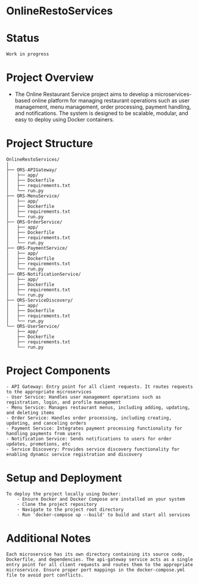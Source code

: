 # OnlineRestoServices

# Status
    Work in progress

# Project Overview
- The Online Restaurant Service project aims to develop a microservices-based online platform for managing restaurant operations such as user management, menu management, order processing, payment handling, and notifications. The system is designed to be scalable, modular, and easy to deploy using Docker containers.

# Project Structure
    OnlineRestoServices/
    │
    ├── ORS-APIGateway/
    │   ├── app/
    │   ├── Dockerfile
    │   ├── requirements.txt
    │   └── run.py
    ├── ORS-MenuService/
    │   ├── app/
    │   ├── Dockerfile
    │   ├── requirements.txt
    │   └── run.py
    ├── ORS-OrderService/
    │   ├── app/
    │   ├── Dockerfile
    │   ├── requirements.txt
    │   └── run.py
    ├── ORS-PaymentService/
    │   ├── app/
    │   ├── Dockerfile
    │   ├── requirements.txt
    │   └── run.py
    ├── ORS-NotificationService/
    │   ├── app/
    │   ├── Dockerfile
    │   ├── requirements.txt
    │   └── run.py
    ├── ORS-ServiceDiscovery/
    │   ├── app/
    │   ├── Dockerfile
    │   ├── requirements.txt
    │   └── run.py
    └── ORS-UserService/
        ├── app/
        ├── Dockerfile
        ├── requirements.txt
        └── run.py

# Project Components
    - API Gateway: Entry point for all client requests. It routes requests to the appropriate microservices
    - User Service: Handles user management operations such as registration, login, and profile management
    - Menu Service: Manages restaurant menus, including adding, updating, and deleting items
    - Order Service: Handles order processing, including creating, updating, and canceling orders
    - Payment Service: Integrates payment processing functionality for handling payments from users
    - Notification Service: Sends notifications to users for order updates, promotions, etc
    - Service Discovery: Provides service discovery functionality for enabling dynamic service registration and discovery

# Setup and Deployment
    To deploy the project locally using Docker:
        - Ensure Docker and Docker Compose are installed on your system
        - Clone the project repository
        - Navigate to the project root directory
        - Run 'docker-compose up --build' to build and start all services

# Additional Notes
    Each microservice has its own directory containing its source code, Dockerfile, and dependencies. The api-gateway service acts as a single entry point for all client requests and routes them to the appropriate microservice. Ensure proper port mappings in the docker-compose.yml file to avoid port conflicts.